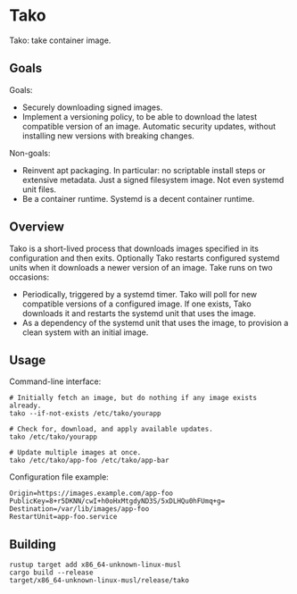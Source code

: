 # Tako

Tako: take container image.

## Goals

Goals:

 * Securely downloading signed images.
 * Implement a versioning policy, to be able to download the latest compatible
   version of an image. Automatic security updates, without installing new
   versions with breaking changes.

Non-goals:

 * Reinvent apt packaging. In particular: no scriptable install steps or
   extensive metadata. Just a signed filesystem image. Not even systemd unit
   files.
 * Be a container runtime. Systemd is a decent container runtime.

## Overview

Tako is a short-lived process that downloads images specified in its
configuration and then exits. Optionally Tako restarts configured systemd units
when it downloads a newer version of an image. Take runs on two occasions:

 * Periodically, triggered by a systemd timer. Tako will poll for new compatible
   versions of a configured image. If one exists, Tako downloads it and restarts
   the systemd unit that uses the image.
 * As a dependency of the systemd unit that uses the image, to provision a clean
   system with an initial image.

## Usage

Command-line interface:

    # Initially fetch an image, but do nothing if any image exists already.
    tako --if-not-exists /etc/tako/yourapp

    # Check for, download, and apply available updates.
    tako /etc/tako/yourapp

    # Update multiple images at once.
    tako /etc/tako/app-foo /etc/tako/app-bar

Configuration file example:

    Origin=https://images.example.com/app-foo
    PublicKey=8+r5DKNN/cwI+h0oHxMtgdyND3S/5xDLHQu0hFUmq+g=
    Destination=/var/lib/images/app-foo
    RestartUnit=app-foo.service

## Building

    rustup target add x86_64-unknown-linux-musl
    cargo build --release
    target/x86_64-unknown-linux-musl/release/tako
